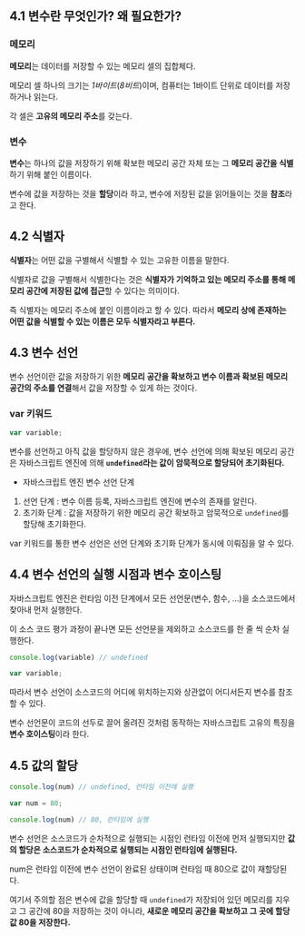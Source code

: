 ## 4.1 변수란 무엇인가? 왜 필요한가?

### 메모리

**메모리**는 데이터를 저장할 수 있는 메모리 셀의 집합체다. 

메모리 셀 하나의 크기는 *1바이트*(*8비트*)이며, 컴퓨터는 1바이트 단위로 데이터를 저장하거나 읽는다.

각 셀은 **고유의 메모리 주소**를 갖는다.

### 변수

**변수**는 하나의 값을 저장하기 위해 확보한 메모리 공간 자체 또는 그 **메모리 공간을 식별**하기 위해 붙인 이름이다.

변수에 값을 저장하는 것을 **할당**이라 하고, 변수에 저장된 값을 읽어들이는 것을 **참조**라고 한다.

## 4.2 식별자

**식별자**는 어떤 값을 구별해서 식별할 수 있는 고유한 이름을 말한다.

식별자로 값을 구별해서 식별한다는 것은 **식별자가 기억하고 있는 메모리 주소를 통해 메모리 공간에 저장된 값에 접근**할 수 있다는 의미이다.

즉 식별자는 메모리 주소에 붙인 이름이라고 할 수 있다. 따라서 **메모리 상에 존재하는 어떤 값을 식별할 수 있는 이름은 모두 식별자라고 부른다.**

## 4.3 변수 선언

변수 선언이란 값을 저장하기 위한 **메모리 공간을 확보하고 변수 이름과 확보된 메모리 공간의 주소를 연결**해서 값을 저장할 수 있게 하는 것이다.

### var 키워드
```js
var variable;
```
변수를 선언하고 아직 값을 할당하지 않은 경우에, 변수 선언에 의해 확보된 메모리 공간은 자바스크립트 엔진에 의해 **`undefined`라는 값이 암묵적으로 할당되어 초기화된다.**

- 자바스크립트 엔진 변수 선언 단계
1. 선언 단계 : 변수 이름 등록, 자바스크립트 엔진에 변수의 존재를 알린다.
2. 초기화 단계 : 값을 저장하기 위한 메모리 공간 확보하고 암묵적으로 `undefined`를 할당해 초기화한다.

var 키워드를 통한 변수 선언은 선언 단계와 초기화 단계가 동시에 이뤄짐을 알 수 있다.

## 4.4 변수 선언의 실행 시점과 변수 호이스팅

자바스크립트 엔진은 런타임 이전 단계에서 모든 선언문(변수, 함수, ...)을 소스코드에서 찾아내 먼저 실행한다.

이 소스 코드 평가 과정이 끝나면 모든 선언문을 제외하고 소스코드를 한 줄 씩 순차 실행한다.
```js
console.log(variable) // undefined

var variable;
```
따라서 변수 선언이 소스코드의 어디에 위치하는지와 상관없이 어디서든지 변수를 참조할 수 있다.

변수 선언문이 코드의 선두로 끌어 올려진 것처럼 동작하는 자바스크립트 고유의 특징을 **변수 호이스팅**이라 한다.

## 4.5 값의 할당
```js
console.log(num) // undefined, 런타임 이전에 실행

var num = 80;

console.log(num) // 80, 런타임에 실행
```
변수 선언은 소스코드가 순차적으로 실행되는 시점인 런타임 이전에 먼저 실행되지만 **값의 할당은 소스코드가 순차적으로 실행되는 시점인 런타임에 실행된다.**

num은 런타임 이전에 변수 선언이 완료된 상태이며 런타임 때 80으로 값이 재할당된다.

여기서 주의할 점은 변수에 값을 할당할 때 `undefined`가 저장되어 있던 메모리를 지우고 그 공간에 80을 저장하는 것이 아니라, **새로운 메모리 공간을 확보하고 그 곳에 할당 값 80을 저장한다.**
